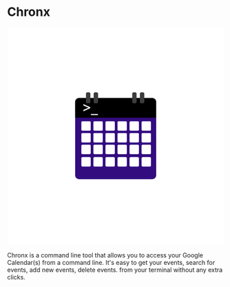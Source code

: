 # Chronx
<div align="center">
<img src="./logo.png" width="2000px">
</div>

Chronx is a command line tool that allows you to access your Google Calendar(s) from a command line. It's easy to get your events, search for events, add new events, delete events. from your terminal without any extra clicks. 